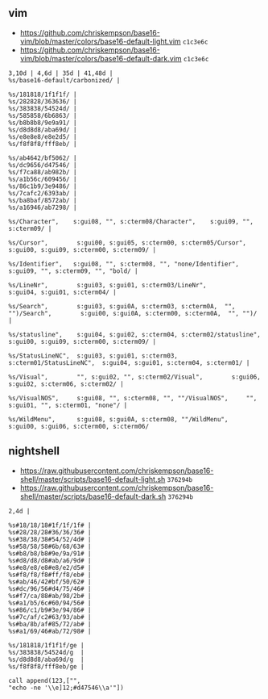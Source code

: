 ## vim

- <https://github.com/chriskempson/base16-vim/blob/master/colors/base16-default-light.vim> `c1c3e6c`
- <https://github.com/chriskempson/base16-vim/blob/master/colors/base16-default-dark.vim> `c1c3e6c`

```
3,10d | 4,6d | 35d | 41,48d |
%s/base16-default/carbonized/ |

%s/181818/1f1f1f/ |
%s/282828/363636/ |
%s/383838/54524d/ |
%s/585858/6b6863/ |
%s/b8b8b8/9e9a91/ |
%s/d8d8d8/aba69d/ |
%s/e8e8e8/e8e2d5/ |
%s/f8f8f8/fff8eb/ |

%s/ab4642/bf5062/ |
%s/dc9656/d47546/ |
%s/f7ca88/ab982b/ |
%s/a1b56c/609456/ |
%s/86c1b9/3e9486/ |
%s/7cafc2/6393ab/ |
%s/ba8baf/8572ab/ |
%s/a16946/ab7298/ |

%s/Character",    s:gui08, "", s:cterm08/Character",    s:gui09, "", s:cterm09/ |

%s/Cursor",        s:gui00, s:gui05, s:cterm00, s:cterm05/Cursor",        s:gui00, s:gui09, s:cterm00, s:cterm09/ |

%s/Identifier",   s:gui08, "", s:cterm08, "", "none/Identifier",   s:gui09, "", s:cterm09, "", "bold/ |

%s/LineNr",        s:gui03, s:gui01, s:cterm03/LineNr",        s:gui04, s:gui01, s:cterm04/ |

%s/Search",        s:gui03, s:gui0A, s:cterm03, s:cterm0A,  "", "")/Search",        s:gui00, s:gui0A, s:cterm00, s:cterm0A,  "", "")/ |

%s/statusline",    s:gui04, s:gui02, s:cterm04, s:cterm02/statusline",    s:gui00, s:gui09, s:cterm00, s:cterm09/ |

%s/StatusLineNC",  s:gui03, s:gui01, s:cterm03, s:cterm01/StatusLineNC",  s:gui04, s:gui01, s:cterm04, s:cterm01/ |

%s/Visual",        "", s:gui02, "", s:cterm02/Visual",        s:gui06, s:gui02, s:cterm06, s:cterm02/ |

%s/VisualNOS",     s:gui08, "", s:cterm08, "", ""/VisualNOS",     "", s:gui01, "", s:cterm01, "none"/ |

%s/WildMenu",      s:gui08, s:gui0A, s:cterm08, ""/WildMenu",      s:gui00, s:gui06, s:cterm00, s:cterm06/
```

## nightshell

- <https://raw.githubusercontent.com/chriskempson/base16-shell/master/scripts/base16-default-light.sh> `376294b`
- <https://raw.githubusercontent.com/chriskempson/base16-shell/master/scripts/base16-default-dark.sh> `376294b`

```
2,4d |

%s#18/18/18#1f/1f/1f# |
%s#28/28/28#36/36/36# |
%s#38/38/38#54/52/4d# |
%s#58/58/58#6b/68/63# |
%s#b8/b8/b8#9e/9a/91# |
%s#d8/d8/d8#ab/a6/9d# |
%s#e8/e8/e8#e8/e2/d5# |
%s#f8/f8/f8#ff/f8/eb# |
%s#ab/46/42#bf/50/62# |
%s#dc/96/56#d4/75/46# |
%s#f7/ca/88#ab/98/2b# |
%s#a1/b5/6c#60/94/56# |
%s#86/c1/b9#3e/94/86# |
%s#7c/af/c2#63/93/ab# |
%s#ba/8b/af#85/72/ab# |
%s#a1/69/46#ab/72/98# |

%s/181818/1f1f1f/ge |
%s/383838/54524d/g  |
%s/d8d8d8/aba69d/g  |
%s/f8f8f8/fff8eb/ge |

call append(123,["",
"echo -ne '\\e]12;#d47546\\a'"])
```
